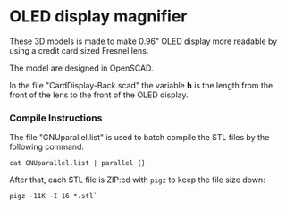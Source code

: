 # OLED display magnifier
These 3D models is made to make 0.96" OLED display more readable by using a credit card sized Fresnel lens.

The model are designed in OpenSCAD.

In the file "CardDisplay-Back.scad" the variable **h** is the length from the front of the lens to the front of the OLED display.
### Compile Instructions
The file "GNUparallel.list" is used to batch compile the STL files by the following command:
```
cat GNUparallel.list | parallel {}
```
After that, each STL file is ZIP:ed with `pigz` to keep the file size down:
```
pigz -11K -I 16 *.stl`
```
